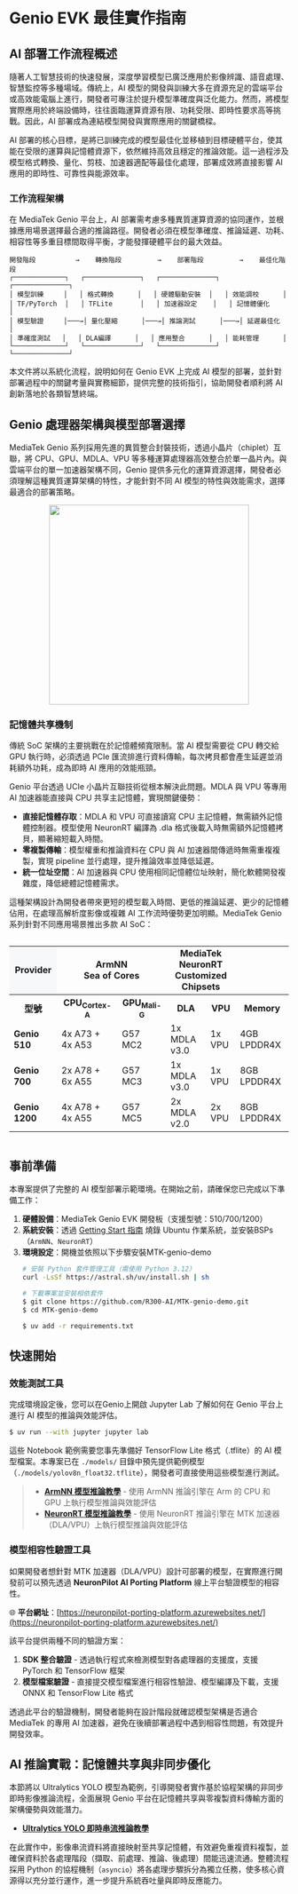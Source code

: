 # Genio EVK 最佳實作指南


## AI 部署工作流程概述

隨著人工智慧技術的快速發展，深度學習模型已廣泛應用於影像辨識、語音處理、智慧監控等多種場域。傳統上，AI 模型的開發與訓練大多在資源充足的雲端平台或高效能電腦上進行，開發者可專注於提升模型準確度與泛化能力。然而，將模型實際應用於終端設備時，往往面臨運算資源有限、功耗受限、即時性要求高等挑戰。因此，AI 部署成為連結模型開發與實際應用的關鍵橋樑。

AI 部署的核心目標，是將已訓練完成的模型最佳化並移植到目標硬體平台，使其能在受限的運算與記憶體資源下，依然維持高效且穩定的推論效能。這一過程涉及模型格式轉換、量化、剪枝、加速器適配等最佳化處理，部署成效將直接影響 AI 應用的即時性、可靠性與能源效率。

### 工作流程架構

在 MediaTek Genio 平台上，AI 部署需考慮多種異質運算資源的協同運作，並根據應用場景選擇最合適的推論路徑。開發者必須在模型準確度、推論延遲、功耗、相容性等多重目標間取得平衡，才能發揮硬體平台的最大效益。

```
開發階段          →    轉換階段         →    部署階段         →    最佳化階段
┌─────────────┐   ┌──────────────┐   ┌──────────────┐   ┌──────────────┐
│ 模型訓練     │   │ 格式轉換      │   │ 硬體驅動安裝  │   │ 效能調校      │
│ TF/PyTorch  │   │ TFLite       │   │ 加速器設定    │   │ 記憶體優化    │
│ 模型驗證     │───→│ 量化壓縮      │───→│ 推論測試      │───→│ 延遲最佳化    │
│ 準確度測試   │   │ DLA編譯      │   │ 應用整合      │   │ 能耗管理      │
└─────────────┘   └──────────────┘   └──────────────┘   └──────────────┘
```

本文件將以系統化流程，說明如何在 Genio EVK 上完成 AI 模型的部署，並針對部署過程中的關鍵考量與實務細節，提供完整的技術指引，協助開發者順利將 AI 創新落地於各類智慧終端。

## Genio 處理器架構與模型部署選擇

MediaTek Genio 系列採用先進的異質整合封裝技術，透過小晶片（chiplet）互聯，將 CPU、GPU、MDLA、VPU 等多種運算處理器高效整合於單一晶片內。與雲端平台的單一加速器架構不同，Genio 提供多元化的運算資源選擇，開發者必須理解這種異質運算架構的特性，才能針對不同 AI 模型的特性與效能需求，選擇最適合的部署策略。

<div align="center">
<img src="https://github.com/R300-AI/MTK-genio-demo/blob/main/docs/images/UCIe-diagram.jpg" width="360"/>
</div>

### 記憶體共享機制

傳統 SoC 架構的主要挑戰在於記憶體頻寬限制。當 AI 模型需要從 CPU 轉交給 GPU 執行時，必須透過 PCIe 匯流排進行資料傳輸，每次拷貝都會產生延遲並消耗額外功耗，成為即時 AI 應用的效能瓶頸。

Genio 平台透過 UCIe 小晶片互聯技術從根本解決此問題。MDLA 與 VPU 等專用 AI 加速器能直接與 CPU 共享主記憶體，實現關鍵優勢：

- **直接記憶體存取**：MDLA 和 VPU 可直接讀寫 CPU 主記憶體，無需額外記憶體控制器。模型使用 NeuronRT 編譯為 .dla 格式後載入時無需額外記憶體拷貝，顯著縮短載入時間。
- **零複製傳輸**：模型權重和推論資料在 CPU 與 AI 加速器間傳遞時無需重複複製，實現 pipeline 並行處理，提升推論效率並降低延遲。
- **統一位址空間**：AI 加速器與 CPU 使用相同記憶體位址映射，簡化軟體開發複雜度，降低總體記憶體需求。


這種架構設計為開發者帶來更短的模型載入時間、更低的推論延遲、更少的記憶體佔用，在處理高解析度影像或複雜 AI 工作流時優勢更加明顯。MediaTek Genio 系列針對不同應用場景推出多款 AI SoC：

<div style="overflow-x:auto;">
<table>
  <tr>
    <td style="vertical-align: middle; text-align: center; font-weight: bold; background: #f6f8fa;">Provider</td>
    <td colspan="2" style="text-align: center; font-weight: bold;">ArmNN<br>Sea of Cores</td>
    <td colspan="2" style="text-align: center; font-weight: bold;">MediaTek NeuronRT<br>Customized Chipsets</td>
    <td></td>
  </tr>
  <tr>
    <th>型號</th>
    <th>CPU<sub>Cortex-A</sub></th>
    <th>GPU<sub>Mali-G</sub></th>
    <th>DLA</th>
    <th>VPU</th>
    <th>Memory</th>
  </tr>

  <tr>
    <td><b>Genio 510</b></td>
    <td>4x A73 + 4x A53</td>
    <td>G57 MC2</td>
    <td>1x MDLA v3.0</td>
    <td>1x VPU</td>
    <td>4GB LPDDR4X</td>
  </tr>
  <tr>
    <td><b>Genio 700</b></td>
    <td>2x A78 + 6x A55</td>
    <td>G57 MC3</td>
    <td>1x MDLA v3.0</td>
    <td>1x VPU</td>
    <td>8GB LPDDR4X</td>
  </tr>
  <tr>
    <td><b>Genio 1200</b></td>
    <td>4x A78 + 4x A55</td>
    <td>G57 MC5</td>
    <td>2x MDLA v2.0</td>
    <td>2x VPU</td>
    <td>8GB LPDDR4X</td>
  </tr>
</table>
</div>


## 事前準備

本專案提供了完整的 AI 模型部署示範環境。在開始之前，請確保您已完成以下準備工作：

1. **硬體設備**：MediaTek Genio EVK 開發板（支援型號：510/700/1200）
2. **系統安裝**：透過 [Getting Start 指南](https://github.com/R300-AI/MTK-genio-demo/blob/main/docs/getting_start_with_ubuntu_zh.md) 燒錄 Ubuntu 作業系統，並安裝BSPs（`ArmNN`、`NeuronRT`）
3. **環境設定**：開機並依照以下步驟安裝MTK-genio-demo
    ```bash
    # 安裝 Python 套件管理工具（需使用 Python 3.12）
    curl -LsSf https://astral.sh/uv/install.sh | sh  
    ```
    ```bash
    # 下載專案並安裝相依套件
    $ git clone https://github.com/R300-AI/MTK-genio-demo.git
    $ cd MTK-genio-demo

    $ uv add -r requirements.txt  
    ```

## 快速開始

### 效能測試工具

完成環境設定後，您可以在Genio上開啟 Jupyter Lab 了解如何在 Genio 平台上進行 AI 模型的推論與效能評估。

```bash
$ uv run --with jupyter jupyter lab
```

這些 Notebook 範例需要您事先準備好 TensorFlow Lite 格式（.tflite）的 AI 模型檔案。本專案已在 `./models/` 目錄中預先提供範例模型（`./models/yolov8n_float32.tflite`），開發者可直接使用這些模型進行測試。

> - **[ArmNN 模型推論教學](./notebook/armnn_benchmark.ipynb)** - 使用 ArmNN 推論引擎在 Arm 的 CPU 和 GPU 上執行模型推論與效能評估
> - **[NeuronRT 模型推論教學](./notebook/neuronrt_benchmark.ipynb)** - 使用 NeuronRT 推論引擎在 MTK 加速器（DLA/VPU）上執行模型推論與效能評估

### 模型相容性驗證工具

如果開發者想針對 MTK 加速器（DLA/VPU）設計可部署的模型，在實際進行開發前可以預先透過 **NeuronPilot AI Porting Platform** 線上平台驗證模型的相容性。

🌐 **平台網址**：[https://neuronpilot-porting-platform.azurewebsites.net/](https://neuronpilot-porting-platform.azurewebsites.net/)

該平台提供兩種不同的驗證方案：

1. **SDK 整合驗證** - 透過執行程式來檢測模型對各處理器的支援度，支援 PyTorch 和 TensorFlow 框架
2. **模型檔案驗證** - 直接提交模型檔案進行相容性驗證、模型編譯及下載，支援 ONNX 和 TensorFlow Lite 格式

透過此平台的驗證機制，開發者能夠在設計階段就確認模型架構是否適合 MediaTek 的專用 AI 加速器，避免在後續部署過程中遇到相容性問題，有效提升開發效率。


## AI 推論實戰：記憶體共享與非同步優化

本節將以 Ultralytics YOLO 模型為範例，引導開發者實作基於協程架構的非同步即時影像推論流程，全面展現 Genio 平台在記憶體共享與零複製資料傳輸方面的架構優勢與效能潛力。

* **[Ultralytics YOLO 即時串流推論教學](https://github.com/R300-AI/MTK-genio-demo/blob/main/docs/ultralytics_streaming_tutorial.md)**

在此實作中，影像串流資料將直接映射至共享記憶體，有效避免重複資料複製，並確保資料於各處理階段（擷取、前處理、推論、後處理）間能迅速流通。整體流程採用 Python 的協程機制（`asyncio`）將各處理步驟拆分為獨立任務，使多核心資源得以充分並行運作，進一步提升系統吞吐量與即時反應能力。
